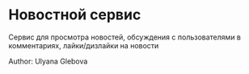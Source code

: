 # Новостной сервис

Сервис для просмотра новостей, обсуждения с пользователями в комментариях, лайки/дизлайки на новости

Author: Ulyana Glebova